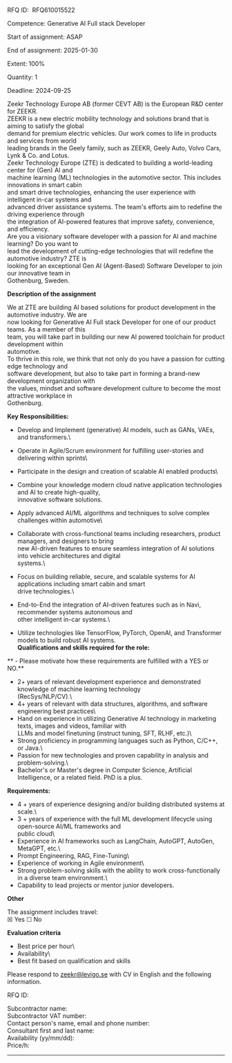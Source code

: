 RFQ ID:  RFQ610015522

Competence: Generative AI Full stack Developer

Start of assignment: ASAP

End of assignment: 2025-01-30

Extent: 100%

Quantity: 1

Deadline: 2024-09-25

Zeekr Technology Europe AB (former CEVT AB) is the European R&D center for ZEEKR.\
ZEEKR is a new electric mobility technology and solutions brand that is aiming to satisfy the global\
demand for premium electric vehicles. Our work comes to life in products and services from world\
leading brands in the Geely family, such as ZEEKR, Geely Auto, Volvo Cars, Lynk & Co. and Lotus.\
Zeekr Technology Europe (ZTE) is dedicated to building a world-leading center for (Gen) AI and\
machine learning (ML) technologies in the automotive sector. This includes innovations in smart cabin\
and smart drive technologies, enhancing the user experience with intelligent in-car systems and\
advanced driver assistance systems. The team's efforts aim to redefine the driving experience through\
the integration of AI-powered features that improve safety, convenience, and efficiency.\
Are you a visionary software developer with a passion for AI and machine learning? Do you want to\
lead the development of cutting-edge technologies that will redefine the automotive industry? ZTE is\
looking for an exceptional Gen AI (Agent-Based) Software Developer to join our innovative team in\
Gothenburg, Sweden.

**Description of the assignment**

We at ZTE are building AI based solutions for product development in the automotive industry. We are\
now looking for Generative AI Full stack Developer for one of our product teams. As a member of this\
team, you will take part in building our new AI powered toolchain for product development within\
automotive.\
To thrive in this role, we think that not only do you have a passion for cutting edge technology and\
software development, but also to take part in forming a brand-new development organization with\
the values, mindset and software development culture to become the most attractive workplace in\
Gothenburg.

**Key Responsibilities:**

- Develop and Implement (generative) AI models, such as GANs, VAEs, and transformers.\
- Operate in Agile/Scrum environment for fulfilling user-stories and delivering within sprints\
- Participate in the design and creation of scalable AI enabled products\
- Combine your knowledge modern cloud native application technologies and AI to create high-quality,\
  innovative software solutions.

- Apply advanced AI/ML algorithms and techniques to solve complex challenges within automotive\
- Collaborate with cross-functional teams including researchers, product managers, and designers to bring\
  new AI-driven features to ensure seamless integration of AI solutions into vehicle architectures and digital\
  systems.\
- Focus on building reliable, secure, and scalable systems for AI applications including smart cabin and smart\
  drive technologies.\
- End-to-End the integration of AI-driven features such as in Navi, recommender systems autonomous and\
  other intelligent in-car systems.\
- Utilize technologies like TensorFlow, PyTorch, OpenAI, and Transformer models to build robust AI systems.\
  **Qualifications and skills required for the role:**

** - Please motivate how these requirements are fulfilled with a YES or NO.**

- 2+ years of relevant development experience and demonstrated knowledge of machine learning technology\
  (RecSys/NLP/CV).\
- 4+ years of relevant with data structures, algorithms, and software engineering best practices\
- Hand on experience in utilizing Generative AI technology in marketing texts, images and videos, familiar with\
  LLMs and model finetuning (instruct tuning, SFT, RLHF, etc.)\
- Strong proficiency in programming languages such as Python, C/C++, or Java.\
- Passion for new technologies and proven capability in analysis and problem-solving.\
- Bachelor's or Master's degree in Computer Science, Artificial Intelligence, or a related field. PhD is a plus.

**Requirements:**

- 4 + years of experience designing and/or building distributed systems at scale.\
- 3 + years of experience with the full ML development lifecycle using open-source AI/ML frameworks and\
  public cloud\
- Experience in AI frameworks such as LangChain, AutoGPT, AutoGen, MetaGPT, etc.\
- Prompt Engineering, RAG, Fine-Tuning\
- Experience of working in Agile environment\
- Strong problem-solving skills with the ability to work cross-functionally in a diverse team environment.\
- Capability to lead projects or mentor junior developers.

**Other**

The assignment includes travel:\
☒ Yes ☐ No

**Evaluation criteria**

- Best price per hour\
- Availability\
- Best fit based on qualification and skills

Please respond to [zeekr@levigo.se](mailto:CEVT@levigo.se) with CV in English and the following information.

RFQ ID:

Subcontractor name:\
Subcontractor VAT number:\
Contact person's name, email and phone number:\
Consultant first and last name:\
Availability (yy/mm/dd):\
Price/h:

---
